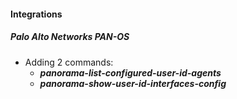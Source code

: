 
#### Integrations
##### Palo Alto Networks PAN-OS
- Adding 2 commands:
  - ***panorama-list-configured-user-id-agents***
  - ***panorama-show-user-id-interfaces-config***
